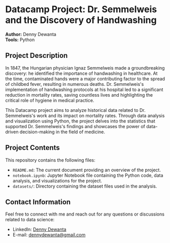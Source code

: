 # Datacamp Project: Dr. Semmelweis and the Discovery of Handwashing

**Author:** Denny Dewanta  
**Tools:** Python

## Project Description

In 1847, the Hungarian physician Ignaz Semmelweis made a groundbreaking discovery: he identified the importance of handwashing in healthcare. At the time, contaminated hands were a major contributing factor to the spread of childbed fever, resulting in numerous deaths. Dr. Semmelweis's implementation of handwashing protocols at his hospital led to a significant reduction in mortality rates, saving countless lives and highlighting the critical role of hygiene in medical practice.

This Datacamp project aims to analyze historical data related to Dr. Semmelweis's work and its impact on mortality rates. Through data analysis and visualization using Python, the project delves into the statistics that supported Dr. Semmelweis's findings and showcases the power of data-driven decision-making in the field of medicine.

## Project Contents

This repository contains the following files:

- `README.md`: The current document providing an overview of the project.
- `notebook.ipynb`: Jupyter Notebook file containing the Python code, data analysis, and visualizations for the project.
- `datasets/`: Directory containing the dataset files used in the analysis.

## Contact Information

Feel free to connect with me and reach out for any questions or discussions related to data science:

- LinkedIn: [Denny Dewanta](https://www.linkedin.com/in/dedewanta/)
- E-mail: dennydewanta@gmail.com